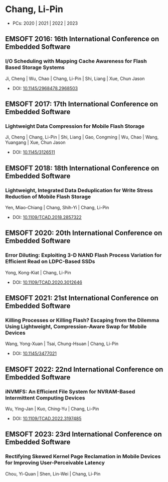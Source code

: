 # Chang, Li-Pin

* PCs: 2020 | 2021 | 2022 | 2023

## EMSOFT 2016: 16th International Conference on Embedded Software

### I/O Scheduling with Mapping Cache Awareness for Flash Based Storage Systems
Ji, Cheng | Wu, Chao | Chang, Li-Pin | Shi, Liang | Xue, Chun Jason
* DOI: [10.1145/2968478.2968503](https://doi.org/10.1145/2968478.2968503)

## EMSOFT 2017: 17th International Conference on Embedded Software

### Lightweight Data Compression for Mobile Flash Storage
Ji, Cheng | Chang, Li-Pin | Shi, Liang | Gao, Congming | Wu, Chao | Wang, Yuangang | Xue, Chun Jason
* DOI: [10.1145/3126511](https://doi.org/10.1145/3126511)

## EMSOFT 2018: 18th International Conference on Embedded Software

### Lightweight, Integrated Data Deduplication for Write Stress Reduction of Mobile Flash Storage
Yen, Miao-Chiang | Chang, Shih-Yi | Chang, Li-Pin
* DOI: [10.1109/TCAD.2018.2857322](https://doi.org/10.1109/TCAD.2018.2857322)

## EMSOFT 2020: 20th International Conference on Embedded Software

### Error Diluting: Exploiting 3-D NAND Flash Process Variation for Efficient Read on LDPC-Based SSDs
Yong, Kong-Kiat | Chang, Li-Pin
* DOI: [10.1109/TCAD.2020.3012646](https://doi.org/10.1109/TCAD.2020.3012646)

## EMSOFT 2021: 21st International Conference on Embedded Software

### Killing Processes or Killing Flash? Escaping from the Dilemma Using Lightweight, Compression-Aware Swap for Mobile Devices
Wang, Yong-Xuan | Tsai, Chung-Hsuan | Chang, Li-Pin
* DOI: [10.1145/3477021](https://doi.org/10.1145/3477021)

## EMSOFT 2022: 22nd International Conference on Embedded Software

### iNVMFS: An Efficient File System for NVRAM-Based Intermittent Computing Devices
Wu, Ying-Jan | Kuo, Ching-Yu | Chang, Li-Pin
* DOI: [10.1109/TCAD.2022.3197485](https://doi.org/10.1109/TCAD.2022.3197485)

## EMSOFT 2023: 23rd International Conference on Embedded Software

### Rectifying Skewed Kernel Page Reclamation in Mobile Devices for Improving User-Perceivable Latency
Chou, Yi-Quan | Shen, Lin-Wei | Chang, Li-Pin

